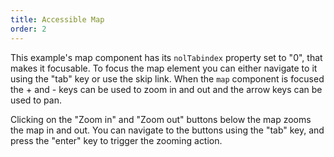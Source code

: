 ```yaml
---
title: Accessible Map
order: 2
---
```


This example's map component has its `nolTabindex` property set to "0", that 
makes it focusable. To focus the map element you can either navigate to it using 
the "tab" key or use the skip link. When the `map` component is focused the + 
and - keys can be used to zoom in and out and the arrow keys can be used to pan.

Clicking on the "Zoom in" and "Zoom out" buttons below the map zooms the map in 
and out. You can navigate to the buttons using the "tab" key, and press the "enter" 
key to trigger the zooming action.
